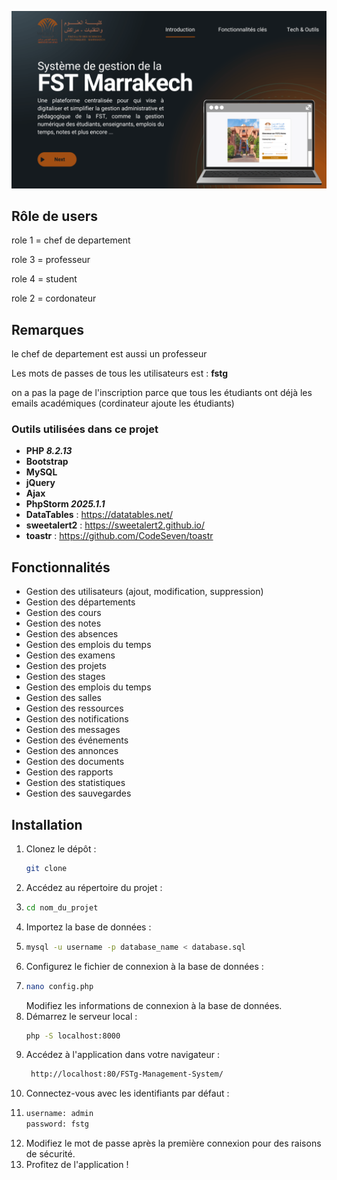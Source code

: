 ![image-presentation](assets/img/presentation.png)

## Rôle de users

role 1 = chef de departement

role 3 = professeur

role 4 = student

role 2 = cordonateur

## Remarques

le chef de departement est aussi un professeur

Les mots de passes de tous les utilisateurs est : **fstg**

on a pas la page de l'inscription parce que tous les étudiants ont déjà les emails académiques (cordinateur ajoute les étudiants)


### Outils utilisées dans ce projet
- **PHP _8.2.13_**
- **Bootstrap**
- **MySQL**
- **jQuery**
- **Ajax**
- **PhpStorm _2025.1.1_**
- **DataTables** : https://datatables.net/
- **sweetalert2** : https://sweetalert2.github.io/
- **toastr** : https://github.com/CodeSeven/toastr

## Fonctionnalités
- Gestion des utilisateurs (ajout, modification, suppression)
- Gestion des départements
- Gestion des cours
- Gestion des notes
- Gestion des absences
- Gestion des emplois du temps
- Gestion des examens
- Gestion des projets
- Gestion des stages
- Gestion des emplois du temps
- Gestion des salles
- Gestion des ressources
- Gestion des notifications
- Gestion des messages
- Gestion des événements
- Gestion des annonces
- Gestion des documents
- Gestion des rapports
- Gestion des statistiques
- Gestion des sauvegardes

## Installation
1. Clonez le dépôt :
   ```bash
   git clone
    ```
2. Accédez au répertoire du projet :
3. ```bash
   cd nom_du_projet
   ```
4. Importez la base de données :
5. ```bash
   mysql -u username -p database_name < database.sql
   ```
6. Configurez le fichier de connexion à la base de données :
7. ```bash
   nano config.php
   ```
   Modifiez les informations de connexion à la base de données.
8. Démarrez le serveur local :
   ```bash
   php -S localhost:8000
   ```
9. Accédez à l'application dans votre navigateur :
   ```bash
    http://localhost:80/FSTg-Management-System/
    ```
10. Connectez-vous avec les identifiants par défaut :
11. ```bash
    username: admin
    password: fstg
    ```
12. Modifiez le mot de passe après la première connexion pour des raisons de sécurité.
13. Profitez de l'application !
